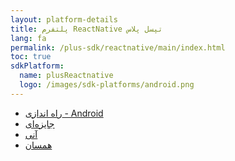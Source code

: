 ```yaml
---
layout: platform-details
title: پلتفرم ReactNative تپسل پلاس
lang: fa
permalink: /plus-sdk/reactnative/main/index.html
toc: true
sdkPlatform:
  name: plusReactnative
  logo: /images/sdk-platforms/android.png
---
```


- [راه اندازی - Android]({{site.baseurl}}/plus-sdk/reactnative/initialize-android)
- [جایزه‌ای]({{site.baseurl}}/plus-sdk/reactnative/rewarded)
- [آنی]({{site.baseurl}}/plus-sdk/reactnative/interstitial)
- [همسان]({{site.baseurl}}/plus-sdk/reactnative/native)